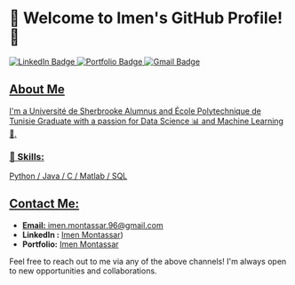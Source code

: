
# 👋 Welcome to Imen's GitHub Profile! 👋

<div id="badges">
  <a href="https://www.linkedin.com/in/imen-montassar/">
    <img src="https://img.shields.io/badge/LinkedIn-blue?style=for-the-badge&logo=linkedin&logoColor=white" alt="LinkedIn Badge"/>
  
  <a href="https://imenmontassar.weebly.com/">
    <img src="https://img.shields.io/badge/portfolio-green?style=for-the-badge&logo=portfolio&logoColor=white" alt="Portfolio Badge"/>
  
  <a href="mailto:imen.montassar.96@gmail.com">
    <img src="https://img.shields.io/badge/MGmail-red?style=for-the-badge&logo=gmail&logoColor=white" alt="Gmail Badge"/>
  
</div>

## About Me
I'm a Université de Sherbrooke Alumnus and École Polytechnique de Tunisie Graduate with a passion for Data Science 📊 and Machine Learning 🤖.
### 🔭 Skills: 
Python / Java / C / Matlab / SQL
## Contact Me:

- **Email:** [imen.montassar.96@gmail.com](mailto:imen.montassar.96@gmail.com)
- **LinkedIn :** [Imen Montassar](https://www.linkedin.com/in/imen-montassar/))
- **Portfolio:** [Imen Montassar](https://imenmontassar.weebly.com/)

Feel free to reach out to me via any of the above channels! I'm always open to new opportunities and collaborations.


